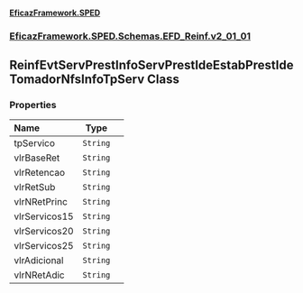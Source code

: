 #### [EficazFramework.SPED](EficazFrameworkSPED.md 'EficazFramework SPED')
### [EficazFramework.SPED.Schemas.EFD_Reinf.v2_01_01](EficazFramework.SPED.Schemas.EFD_Reinf.v2_01_01.md 'EficazFramework.SPED.Schemas.EFD_Reinf.v2_01_01')

## ReinfEvtServPrestInfoServPrestIdeEstabPrestIdeTomadorNfsInfoTpServ Class
### Properties

| Name | Type | |
| :--- | :---: | :--- |
| tpServico | `String` |  |
| vlrBaseRet | `String` |  |
| vlrRetencao | `String` |  |
| vlrRetSub | `String` |  |
| vlrNRetPrinc | `String` |  |
| vlrServicos15 | `String` |  |
| vlrServicos20 | `String` |  |
| vlrServicos25 | `String` |  |
| vlrAdicional | `String` |  |
| vlrNRetAdic | `String` |  |
